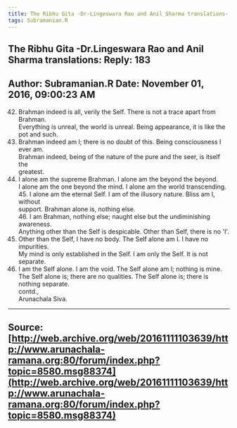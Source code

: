 ```yaml
--- 
title: The Ribhu Gita -Dr-Lingeswara Rao and Anil Sharma translations- Reply- 183   
tags: Subramanian.R  
---  
```

##  The Ribhu Gita -Dr.Lingeswara Rao and Anil Sharma translations: Reply: 183  
Author: Subramanian.R       Date: November 01, 2016, 09:00:23 AM  
---  
42. Brahman indeed is all, verily the Self. There is not a trace apart from Brahman.   
Everything is unreal, the world is unreal. Being appearance, it is like the  
pot and such.   
43. Brahman indeed am I; there is no doubt of this. Being consciousness I ever am.   
Brahman indeed, being of the nature of the pure and the seer, is itself the  
greatest.   
44. I alone am the supreme Brahman. I alone am the beyond the beyond.   
I alone am the one beyond the mind. I alone am the world transcending.   
45\. I alone am the eternal Self. I am of the illusory nature. Bliss am I,  
without   
support. Brahman alone is, nothing else.   
46\. I am Brahman, nothing else; naught else but the undiminishing awareness.   
Anything other than the Self is despicable. Other than Self, there is no 'I'.   
47. Other than the Self, I have no body. The Self alone am I. I have no impurities.   
My mind is only established in the Self. I am only the Self. It is not  
separate.   
48. I am the Self alone. I am the void. The Self alone am I; nothing is mine.   
The Self alone is; there are no qualities. The Self alone is; there is  
nothing separate.   
contd.,   
Arunachala Siva.
 ---  
Source:[http://web.archive.org/web/20161111103639/http://www.arunachala-ramana.org:80/forum/index.php?topic=8580.msg88374](http://web.archive.org/web/20161111103639/http://www.arunachala-ramana.org:80/forum/index.php?topic=8580.msg88374)   
---  


